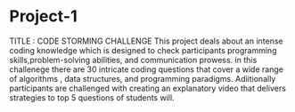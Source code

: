 # Project-1
TITLE : CODE STORMING CHALLENGE
This project deals about an intense coding knowledge which is designed to check participants programming skills,problem-solving abilities, and communication prowess. 
in this challenege there are 30 intricate coding questions that cover a wide range of algorithms , data structures, and programming paradigms.
Adiitionally participants are challenged with creating an explanatory video that delivers strategies to top 5 questions of students will.
